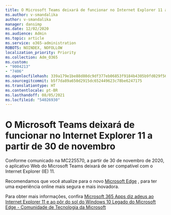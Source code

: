 ```yaml
---
title: O Microsoft Teams deixará de funcionar no Internet Explorer 11 a partir de 30 de novembro
ms.author: v-smandalika
author: v-smandalika
manager: dansimp
ms.date: 12/02/2020
ms.audience: Admin
ms.topic: article
ms.service: o365-administration
ROBOTS: NOINDEX, NOFOLLOW
localization_priority: Priority
ms.collection: Adm_O365
ms.custom:
- "9004213"
- "7406"
ms.openlocfilehash: 339a179e1be88d80dc9df377eb06853f9184b4305b9fd029f565ba54fd30e546
ms.sourcegitcommit: b5f7da89a650d2915dc652449623c78be6247175
ms.translationtype: HT
ms.contentlocale: pt-BR
ms.lasthandoff: 08/05/2021
ms.locfileid: "54026930"
---
```

# <a name="microsoft-teams-will-stop-working-on-internet-explorer-11-from-nov-30th"></a>O Microsoft Teams deixará de funcionar no Internet Explorer 11 a partir de 30 de novembro

Conforme comunicado na MC225570, a partir de 30 de novembro de 2020, o aplicativo Web do Microsoft Teams deixará de ser compatível com o Internet Explorer (IE) 11. 

Recomendamos que você atualize para o novo [Microsoft Edge](https://www.microsoft.com/edge) , para ter uma experiência online mais segura e mais inovadora. 

Para obter mais informações, confira [Microsoft 365 Apps diz adeus ao Internet Explorer 11 e ao pôr do sol do Windows 10 Legado do Microsoft Edge - Comunidade de Tecnologia da Microsoft](https://techcommunity.microsoft.com/t5/microsoft-365-blog/microsoft-365-apps-say-farewell-to-internet-explorer-11-and/ba-p/1591666)


